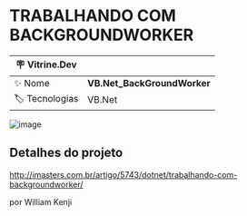 <h1 align="left">TRABALHANDO COM BACKGROUNDWORKER</h1>

| :placard: Vitrine.Dev |  |
| -------------  | --- |
| :sparkles: Nome        | **VB.Net_BackGroundWorker**
| :label: Tecnologias | VB.Net

![image](https://user-images.githubusercontent.com/24603753/204394678-73723f21-dbcf-414a-b718-2d3f5c36f5c7.png#vitrinedev)

<h2 align="left">Detalhes do projeto</h2>

http://imasters.com.br/artigo/5743/dotnet/trabalhando-com-backgroundworker/ 

por William Kenji
